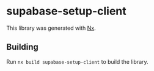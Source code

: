 # supabase-setup-client

This library was generated with [Nx](https://nx.dev).

## Building

Run `nx build supabase-setup-client` to build the library.
